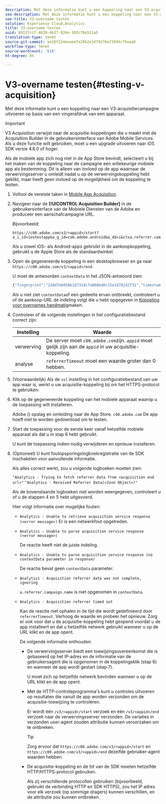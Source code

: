 ```yaml
---
description: Met deze informatie kunt u een koppeling naar een V3-acquisitiecampagne uitvoeren op basis van een vingerafdruk van een apparaat.
seo-description: Met deze informatie kunt u een koppeling naar een V3-acquisitiecampagne uitvoeren op basis van een vingerafdruk van een apparaat.
seo-title: V3-overname testen
solution: Experience Cloud,Analytics
title: V3-overname testen
uuid: 89137ccf-4839-4b37-926e-303cf8e511a5
translation-type: tm+mt
source-git-commit: ae16f224eeaeefa29b2e1479270a72694c79aaa0
workflow-type: tm+mt
source-wordcount: '618'
ht-degree: 0%

---
```



# V3-overname testen{#testing-v-acquisition}

Met deze informatie kunt u een koppeling naar een V3-acquisitiecampagne uitvoeren op basis van een vingerafdruk van een apparaat.

>[!IMPORTANT]
>
>V3 Acquisition verwijst naar de acquisitie-koppelingen die u maakt met de Acquisition Builder in de gebruikersinterface van Adobe Mobile Services. Als u deze functie wilt gebruiken, moet u een upgrade uitvoeren naar iOS SDK versie 4.6.0 of hoger.

Als de mobiele app zich nog niet in de App Store bevindt, selecteert u bij het maken van de koppeling naar de campagne een willekeurige mobiele app als bestemming. Dit is alleen van invloed op de app waarnaar de verwervingsserver u omleidt nadat u op de verwervingskoppeling hebt geklikt, maar heeft geen invloed op de mogelijkheid om de koppeling te testen.

1. Voltooi de vereiste taken in [Mobile App Acquisition](/help/ios/acquisition-main/acquisition.md).
1. Navigeer naar de **[!UICONTROL Acquisition Builder]** in de gebruikersinterface van de Mobiele Diensten van de Adobe en produceer een aanschafcampagne URL.

   Bijvoorbeeld:

   ```
   https://c00.adobe.com/v3/<appid>/start?a_i_id=iostestapp&a_g_id=com.adobe.android&a_dd=i&ctxa.referrer.campaign.name=name&ctxa.referrer.campaign.trackingcode=trackingcode
   ```


   Als u zowel iOS- als Android-apps gebruikt in de aankoopkoppeling, gebruikt u de Apple Store als de standaardwinkel.
1. Open de gegenereerde koppeling in een desktopbrowser en ga naar `https://c00.adobe.com/v3/<appid>/end`.

   U moet de antwoorden `contextData` in het JSON-antwoord zien:

   ```js
   {"fingerprint":"228d7e6058b1d731dc7a8b8bd0c15e1d78242f31","timestamp":1457989293,"appguid":"","contextData":{"a.referrer.campaign.name":"name","a.referrer.campaign.trackingcode":"trackingcode"}}.
   ```

   Als u niet ziet `contextData`of een gedeelte ervan ontbreekt, controleert u of de aankoop-URL de indeling volgt die u hebt opgegeven in [Koppeling voor overnames handmatig](/help/using/acquisition-main/c-marketing-links-builder/acquisition-link-manual.md)maken.
1. Controleer of de volgende instellingen in het configuratiebestand correct zijn:

   | Instelling | Waarde |
   |--- |--- |
   | verwerving | De server moet `c00.adobe.com`zijn. *`appid`* moet gelijk zijn aan de *`appid`* in uw acquisitie-koppeling. |
   | analyse | `referrerTimeout` moet een waarde groter dan 0 hebben. |


1. (Voorwaardelijk) Als de `ssl` instelling in het configuratiebestand van uw app waar is, werkt u uw acquisitie-koppeling bij om het HTTPS-protocol te gebruiken.
1. Klik op de gegenereerde koppeling van het mobiele apparaat waarop u de toepassing wilt installeren.

   Adobe () opslag en omleiding naar de App Store. `c00.adobe.com` De app hoeft niet te worden gedownload om te testen.
1. Start de toepassing voor de eerste keer vanaf hetzelfde mobiele apparaat als dat u in stap 6 hebt gebruikt.

   U kunt de toepassing indien nodig verwijderen en opnieuw installeren.
1. (Optioneel) U kunt foutopsporingslogboekregistratie van de SDK inschakelen voor aanvullende informatie.

   Als alles correct werkt, zou u volgende logboeken moeten zien:

   `"Analytics - Trying to fetch referrer data from <acquisition end url>"`
   `"Analytics - Received Referrer Data(<Json Object>)"`

   Als de bovenstaande logboeken niet worden weergegeven, controleert u of u de stappen 4 en 5 hebt uitgevoerd.

   Hier volgt informatie over mogelijke fouten:

   * `Analytics - Unable to retrieve acquisition service response (<error message>)`
Er is een netwerkfout opgetreden.

   * `Analytics - Unable to parse acquisition service response (<error message>)`

      De reactie heeft niet de juiste indeling.

   * `Analytics - Unable to parse acquisition service response (no contextData parameter in response)`

      De reactie bevat geen `contextData` parameter.

   * `Analytics - Acquisition referrer data was not complete, ignoring`

      `a.referrer.campaign.name` is niet opgenomen in `contextData`.

   * `Analytics - Acquisition referrer timed out`

      Kan de reactie niet ophalen in de tijd die wordt gedefinieerd door `referrerTimeout`. Verhoog de waarde en probeer het opnieuw. Zorg er ook voor dat u de acquisitie-koppeling hebt geopend voordat u de app installeert en dat u hetzelfde netwerk gebruikt wanneer u op de URL klikt en de app opent.

      De volgende informatie onthouden:

      * De verwervingsserver biedt een toewijzingsovereenkomst die is gebaseerd op het IP-adres en de informatie van de gebruikersagent die is opgenomen in de koppelingsklik (stap 6) en wanneer de app wordt gestart (stap 7).

         U moet zich op hetzelfde netwerk bevinden wanneer u op de URL klikt en de app opent.

      * Met de HTTP-controleprogramma&#39;s kunt u controles uitvoeren op resultaten die vanuit de app worden verzonden om de acquisitie-toewijzing te controleren.

         Er wordt één `/v3/<appid>/start` verzoek en één `/v3/<appid>/end` verzoek naar de verwervingsserver verzonden. De variaties in verzonden user-agent zouden attributie kunnen veroorzaken om te ontbreken.

         >[!TIP]
         >
         >Zorg ervoor dat `https://c00.adobe.com/v3/<appid>/start` en `https://c00.adobe.com/v3/<appid>/end` dezelfde gebruiker-agent waarden hebben.

      * De acquisitie-koppeling en de hit van de SDK moeten hetzelfde HTTP/HTTPS-protocol gebruiken.

         Als zij verschillende protocollen gebruiken (bijvoorbeeld, gebruikt de verbinding HTTP en SDK HTTPS), zou het IP adres voor elk verzoek (op sommige dragers) kunnen verschillen, en de attributie zou kunnen ontbreken.
